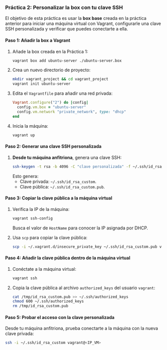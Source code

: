 ### **Práctica 2: Personalizar la box con tu clave SSH**

El objetivo de esta práctica es usar la **box base** creada en la práctica anterior para iniciar una máquina virtual con Vagrant, configurarle una clave SSH personalizada y verificar que puedes conectarte a ella.



#### **Paso 1: Añadir la box a Vagrant**
1. Añade la box creada en la Práctica 1:
   ```bash
   vagrant box add ubuntu-server ./ubuntu-server.box
   ```

2. Crea un nuevo directorio de proyecto:
   ```bash
   mkdir vagrant_project && cd vagrant_project
   vagrant init ubuntu-server
   ```

3. Edita el `Vagrantfile` para añadir una red privada:
   ```ruby
   Vagrant.configure("2") do |config|
     config.vm.box = "ubuntu-server"
     config.vm.network "private_network", type: "dhcp"
   end
   ```

4. Inicia la máquina:
   ```bash
   vagrant up
   ```



#### **Paso 2: Generar una clave SSH personalizada**
1. **Desde tu máquina anfitriona**, genera una clave SSH:
   ```bash
   ssh-keygen -t rsa -b 4096 -C "clave personalizada" -f ~/.ssh/id_rsa_custom -N ""
   ```
   Esto genera:
   - Clave privada: `~/.ssh/id_rsa_custom`.
   - Clave pública: `~/.ssh/id_rsa_custom.pub`.



#### **Paso 3: Copiar la clave pública a la máquina virtual**
1. Verifica la IP de la máquina:
   ```bash
   vagrant ssh-config
   ```
   Busca el valor de `HostName` para conocer la IP asignada por DHCP.

2. Usa `scp` para copiar la clave pública:
   ```bash
   scp -i ~/.vagrant.d/insecure_private_key ~/.ssh/id_rsa_custom.pub vagrant@<IP_VM>:/tmp/id_rsa_custom.pub
   ```



#### **Paso 4: Añadir la clave pública dentro de la máquina virtual**
1. Conéctate a la máquina virtual:
   ```bash
   vagrant ssh
   ```

2. Copia la clave pública al archivo `authorized_keys` del usuario `vagrant`:
   ```bash
   cat /tmp/id_rsa_custom.pub >> ~/.ssh/authorized_keys
   chmod 600 ~/.ssh/authorized_keys
   rm /tmp/id_rsa_custom.pub
   ```



#### **Paso 5: Probar el acceso con la clave personalizada**
Desde tu máquina anfitriona, prueba conectarte a la máquina con la nueva clave privada:
```bash
ssh -i ~/.ssh/id_rsa_custom vagrant@<IP_VM>
```

